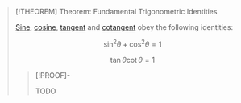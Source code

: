 >[!THEOREM] Theorem: Fundamental Trigonometric Identities
>
>[Sine](../Real%20Sine%20Function/Real%20Sine%20Function.md), [cosine](../Real%20Cosine%20Function/Real%20Cosine%20Function.md), [tangent](../Real%20Tangent%20Function/Real%20Tangent%20Function.md) and [cotangent](../Real%20Cotangent%20Substitution/Real%20Cotangent%20Function.md) obey the following identities:
>
>$$\sin^2 \theta + \cos^2 \theta = 1$$
>
>$$\tan \theta \cot \theta = 1$$
>
>>[!PROOF]-
>>
>>TODO
>>
>